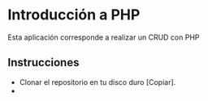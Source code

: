 # Introducción a PHP
Esta aplicación corresponde a realizar un CRUD con PHP

## Instrucciones
- Clonar el repositorio en tu disco duro [Copiar].
- 
